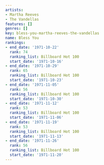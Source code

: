 ```yaml
---
artists:
- Martha Reeves
- The Vandellas
features: []
genres: []
key: bless-you-martha-reeves-the-vandellas
name: Bless You
rankings:
- end_date: '1971-10-22'
  rank: 74
  ranking_list: Billboard Hot 100
  start_date: '1971-10-16'
- end_date: '1971-10-29'
  rank: 65
  ranking_list: Billboard Hot 100
  start_date: '1971-10-23'
- end_date: '1971-11-05'
  rank: 56
  ranking_list: Billboard Hot 100
  start_date: '1971-10-30'
- end_date: '1971-11-12'
  rank: 53
  ranking_list: Billboard Hot 100
  start_date: '1971-11-06'
- end_date: '1971-11-19'
  rank: 53
  ranking_list: Billboard Hot 100
  start_date: '1971-11-13'
- end_date: '1971-11-26'
  rank: 56
  ranking_list: Billboard Hot 100
  start_date: '1971-11-20'
---
```


